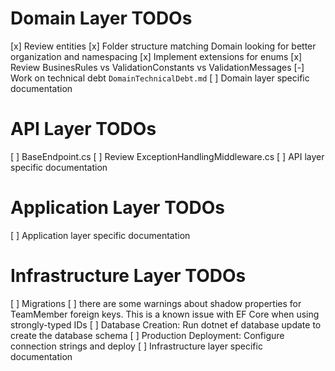 # Domain Layer TODOs

[x] Review entities
[x] Folder structure matching Domain looking for better organization and namespacing
[x] Implement extensions for enums
[x] Review BusinesRules vs ValidationConstants vs ValidationMessages
[-] Work on technical debt `DomainTechnicalDebt.md`
[ ] Domain layer specific documentation

# API Layer TODOs

[ ] BaseEndpoint.cs
[ ] Review ExceptionHandlingMiddleware.cs
[ ] API layer specific documentation

# Application Layer TODOs

[ ] Application layer specific documentation

# Infrastructure Layer TODOs

[ ] Migrations
[ ] there are some warnings about shadow properties for TeamMember foreign keys. This is a known issue with EF Core when using strongly-typed IDs
[ ] Database Creation: Run dotnet ef database update to create the database schema
[ ] Production Deployment: Configure connection strings and deploy
[ ] Infrastructure layer specific documentation

